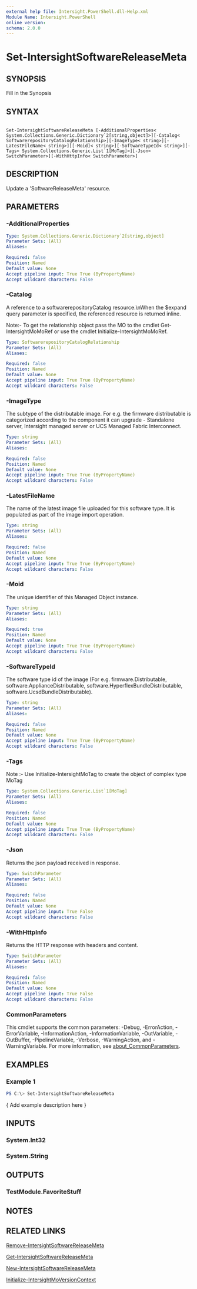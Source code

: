 ```yaml
---
external help file: Intersight.PowerShell.dll-Help.xml
Module Name: Intersight.PowerShell
online version:
schema: 2.0.0
---
```


# Set-IntersightSoftwareReleaseMeta

## SYNOPSIS
Fill in the Synopsis

## SYNTAX

```

Set-IntersightSoftwareReleaseMeta [-AdditionalProperties< System.Collections.Generic.Dictionary`2[string,object]>][-Catalog< SoftwarerepositoryCatalogRelationship>][-ImageType< string>][-LatestFileName< string>][[-Moid]< string>][-SoftwareTypeId< string>][-Tags< System.Collections.Generic.List`1[MoTag]>][-Json< SwitchParameter>][-WithHttpInfo< SwitchParameter>]

```

## DESCRIPTION
Update a &apos;SoftwareReleaseMeta&apos; resource.

## PARAMETERS

### -AdditionalProperties


```yaml
Type: System.Collections.Generic.Dictionary`2[string,object]
Parameter Sets: (All)
Aliases:

Required: false
Position: Named
Default value: None
Accept pipeline input: True True (ByPropertyName)
Accept wildcard characters: False
```

### -Catalog
A reference to a softwarerepositoryCatalog resource.\nWhen the $expand query parameter is specified, the referenced resource is returned inline.

 Note:- To get the relationship object pass the MO to the cmdlet Get-IntersightMoMoRef 
or use the cmdlet Initialize-IntersightMoMoRef.

```yaml
Type: SoftwarerepositoryCatalogRelationship
Parameter Sets: (All)
Aliases:

Required: false
Position: Named
Default value: None
Accept pipeline input: True True (ByPropertyName)
Accept wildcard characters: False
```

### -ImageType
The subtype of the distributable image. For e.g. the firmware distributable is categorized according to the component it can upgrade - Standalone server, Intersight managed server or UCS Managed Fabric Interconnect.

```yaml
Type: string
Parameter Sets: (All)
Aliases:

Required: false
Position: Named
Default value: None
Accept pipeline input: True True (ByPropertyName)
Accept wildcard characters: False
```

### -LatestFileName
The name of the latest image file uploaded for this software type. It is populated as part of the image import operation.

```yaml
Type: string
Parameter Sets: (All)
Aliases:

Required: false
Position: Named
Default value: None
Accept pipeline input: True True (ByPropertyName)
Accept wildcard characters: False
```

### -Moid
The unique identifier of this Managed Object instance.

```yaml
Type: string
Parameter Sets: (All)
Aliases:

Required: true
Position: Named
Default value: None
Accept pipeline input: True True (ByPropertyName)
Accept wildcard characters: False
```

### -SoftwareTypeId
The software type id of the image (For e.g. firmware.Distributable, software.ApplianceDistributable, software.HyperflexBundleDistributable, software.UcsdBundleDistributable).

```yaml
Type: string
Parameter Sets: (All)
Aliases:

Required: false
Position: Named
Default value: None
Accept pipeline input: True True (ByPropertyName)
Accept wildcard characters: False
```

### -Tags


Note :- Use Initialize-IntersightMoTag to create the object of complex type MoTag

```yaml
Type: System.Collections.Generic.List`1[MoTag]
Parameter Sets: (All)
Aliases:

Required: false
Position: Named
Default value: None
Accept pipeline input: True True (ByPropertyName)
Accept wildcard characters: False
```

### -Json
Returns the json payload received in response.

```yaml
Type: SwitchParameter
Parameter Sets: (All)
Aliases:

Required: false
Position: Named
Default value: None
Accept pipeline input: True False
Accept wildcard characters: False
```

### -WithHttpInfo
Returns the HTTP response with headers and content.

```yaml
Type: SwitchParameter
Parameter Sets: (All)
Aliases:

Required: false
Position: Named
Default value: None
Accept pipeline input: True False
Accept wildcard characters: False
```


### CommonParameters
This cmdlet supports the common parameters: -Debug, -ErrorAction, -ErrorVariable, -InformationAction, -InformationVariable, -OutVariable, -OutBuffer, -PipelineVariable, -Verbose, -WarningAction, and -WarningVariable. For more information, see [about_CommonParameters](http://go.microsoft.com/fwlink/?LinkID=113216).

## EXAMPLES

### Example 1
```powershell
PS C:\> Set-IntersightSoftwareReleaseMeta
```

{ Add example description here }

## INPUTS

### System.Int32

### System.String

## OUTPUTS

### TestModule.FavoriteStuff

## NOTES

## RELATED LINKS

[Remove-IntersightSoftwareReleaseMeta](./Remove-IntersightSoftwareReleaseMeta.md)

[Get-IntersightSoftwareReleaseMeta](./Get-IntersightSoftwareReleaseMeta.md)

[New-IntersightSoftwareReleaseMeta](./New-IntersightSoftwareReleaseMeta.md)

[Initialize-IntersightMoVersionContext](./Initialize-IntersightMoVersionContext.md)
